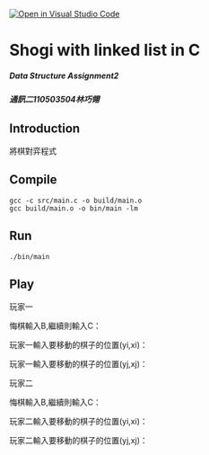 [![Open in Visual Studio Code](https://classroom.github.com/assets/open-in-vscode-c66648af7eb3fe8bc4f294546bfd86ef473780cde1dea487d3c4ff354943c9ae.svg)](https://classroom.github.com/online_ide?assignment_repo_id=9698753&assignment_repo_type=AssignmentRepo)

# Shogi with linked list in C

##### Data Structure Assignment2
##### 通訊二110503504林巧翎


## Introduction
將棋對弈程式

## Compile

```
gcc -c src/main.c -o build/main.o
gcc build/main.o -o bin/main -lm
```

## Run

```
./bin/main
```
## Play

玩家一

悔棋輸入B,繼續則輸入C：

玩家一輸入要移動的棋子的位置(yi,xi)：

玩家一輸入要移動的棋子的位置(yj,xj)：

玩家二

悔棋輸入B,繼續則輸入C：

玩家二輸入要移動的棋子的位置(yi,xi)：

玩家二輸入要移動的棋子的位置(yj,xj)：